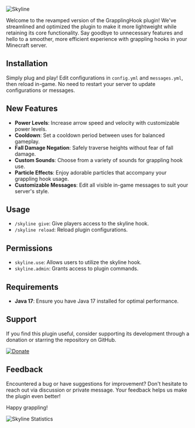 ![Skyline](https://i.imgur.com/Px6V6pJ.jpg)

Welcome to the revamped version of the GrapplingHook plugin! We've streamlined and optimized the plugin to make it more lightweight while retaining its core functionality. Say goodbye to unnecessary features and hello to a smoother, more efficient experience with grappling hooks in your Minecraft server.

## Installation

Simply plug and play! Edit configurations in `config.yml` and `messages.yml`, then reload in-game. No need to restart your server to update configurations or messages.

## New Features

- **Power Levels**: Increase arrow speed and velocity with customizable power levels.
- **Cooldown**: Set a cooldown period between uses for balanced gameplay.
- **Fall Damage Negation**: Safely traverse heights without fear of fall damage.
- **Custom Sounds**: Choose from a variety of sounds for grappling hook use.
- **Particle Effects**: Enjoy adorable particles that accompany your grappling hook usage.
- **Customizable Messages**: Edit all visible in-game messages to suit your server's style.

## Usage

- `/skyline give`: Give players access to the skyline hook.
- `/skyline reload`: Reload plugin configurations.

## Permissions

- `skyline.use`: Allows users to utilize the skyline hook.
- `skyline.admin`: Grants access to plugin commands.

## Requirements

- **Java 17**: Ensure you have Java 17 installed for optimal performance.

## Support

If you find this plugin useful, consider supporting its development through a donation or starring the repository on GitHub.

[![Donate](https://www.paypalobjects.com/en_US/i/btn/btn_donate_LG.gif)](https://www.paypal.com/donate/?hosted_button_id=CZ8E9USK64P78)

## Feedback

Encountered a bug or have suggestions for improvement? Don't hesitate to reach out via discussion or private message. Your feedback helps us make the plugin even better!

Happy grappling!


![Skyline Statistics](https://bstats.org/signatures/bukkit/Skyline.svg)
